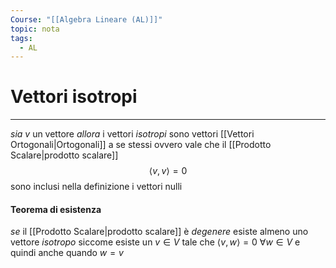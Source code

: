 ```yaml
---
Course: "[[Algebra Lineare (AL)]]"
topic: nota
tags:
  - AL
---
```


# Vettori isotropi
---
_sia_ $v$ un vettore 
_allora_ i vettori _isotropi_ sono vettori [[Vettori Ortogonali|Ortogonali]] a se stessi ovvero vale che il [[Prodotto Scalare|prodotto scalare]]$$
\langle v,v \rangle = 0
$$sono inclusi nella definizione i vettori nulli

#### Teorema di esistenza
_se_ il [[Prodotto Scalare|prodotto scalare]] è _degenere_ esiste almeno uno vettore _isotropo_ siccome esiste un $v \in V$ tale che $\langle v,w \rangle = 0\ \forall w \in V$  e quindi anche quando $w=v$



